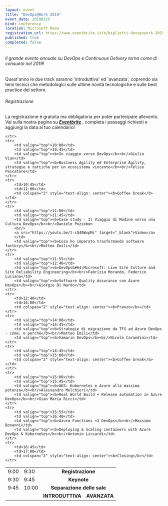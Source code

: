 ```yaml
---
layout: event
title: "DevOps@Work 2019"
event_date: 20190125
kind: conference
location: Microsoft Roma
registration_url: https://www.eventbrite.it/e/biglietti-devopswork-2019-53471685250
published: true
completed: false
---
```




<h6>Il grande evento annuale su DevOps e Continuous Delivery torna come di consueto nel 2019!</h6>

Quest'anno le due track saranno 'introduttiva' ed 'avanzata', coprendo sia temi tecnici che metodologici sulle ultime novitá tecnologiche e sulle best practice del settore.

<h6>Registrazione</h6>

La registrazione è gratuita ma obbligatoria per poter partecipare allevento.
Vai sulla nostra pagina su ***[Eventbrite](https://www.eventbrite.it/e/biglietti-devopswork-2019-53471685250)*** , completa i passaggi richiesti e aggiungi la data al tuo calendario!

<!-- <script type="text/javascript" src="https://sessionize.com/api/v2/0bbvnh30/view/grid"></script> -->

<table class="table table-bordered">
	<tr>
		<td>9:00</td>
		<td>9:30</td>
		<td colspan="2" style="text-align: center"><b>Registrazione</b></td>
	</tr>
	<tr>
		<td>9:30</td>
		<td>9:45</td>
		<td colspan="2" style="text-align: center"><b>Keynote</b></td>
	</tr>
	<tr>
		<td>9:45</td>
		<td>10:00</td>
		<td colspan="2" style="text-align: center"><b>Separazione delle sale</b></td>
	</tr>
	<tr>
		<td></td>
		<td></td>
		<td style="text-align: center"><b>INTRODUTTIVA</b></td>
		<td style="text-align: center"><b>AVANZATA</b></td>

	</tr>
	<tr>
		<td valign="top">10:00</td>
		<td valign="top">10:45</td>
		<td valign="top"><b>In viaggio verso DevOps</b><br/>Giulio Vian</td>
		<td valign="top"><b>Business Agility ed Enterprise Agility, strategie e tattiche per un ecosistema vincente</b><br/>Felice Pescatore</td>
	</tr>
	<tr>
		<td>10:45</td>
		<td>11:00</td>
		<td colspan="2" style="text-align: center"><b>Coffee break</b></td>
	</tr>
	<tr>
		<td valign="top">11:00</td>
		<td valign="top">11:45</td>
		<td valign="top"><b>Case study - Il Viaggio di Modine verso una Cultura DevOps</b><br/>Daniele Pozzobon
		<br/>
		<a src="https://youtu.be/t-cQ40WvpMc" target="_blank">Video</a>
		</td>
		<td valign="top"><b>Cosa ho imparato trasformando software factory</b><br/>Matteo Emili</td>
	</tr>
	<tr>
		<td valign="top">11:55</td>
		<td valign="top">12:40</td>
		<td valign="top"><b>DevOps&#64;Microsoft: Live Site Culture and Site Reliability Engineering</b><br/>Fabrizio Morando, Federico Luciano</td>
		<td valign="top"><b>Software Quality Assurance con Azure DevOps</b><br/>Giorgio Di Nardo</td>
	</tr>
	<tr>
		<td>12:40</td>
		<td>14:00</td>
		<td colspan="2" style="text-align: center"><b>Pranzo</b></td>
	</tr>
	<tr>
		<td valign="top">14:00</td>
		<td valign="top">14:45</td>
		<td valign="top"><b>Strategie di migrazione da TFS ad Azure DevOps - come, e perché</b><br/>Matteo Emili</td>
		<td valign="top"><b>Xamarin DevOps</b><br/>Nicolò Carandini</td>
	</tr>
	<tr>
		<td valign="top">14:45</td>
		<td valign="top">15:00</td>
		<td colspan="2" style="text-align: center"><b>Coffee break</b></td>
	</tr>
	<tr>
		<td valign="top">15:00</td>
		<td valign="top">15:45</td>
		<td valign="top"><b>AKS: Kubernetes e Azure alla massima potenza</b><br/>Alessandro Melchiori</td>
		<td valign="top"><b>Real World Build + Release automation in Azure DevOps</b><br/>Gian Maria Ricci</td>
	</tr>
	<tr>
		<td valign="top">15:55</td>
		<td valign="top">16:40</td>
		<td valign="top"><b>Azure Functions <3 DevOps</b><br/>Massimo Bonanni</td>
		<td valign="top"><b>Deploying & Scaling containers with Azure DevOps & Kubernetes</b><br/>Antonio Liccardi</td>
	</tr>
	<tr>
		<td>16:45</td>
		<td>17:00</td>
		<td colspan="2" style="text-align: center"><b>Closing</b></td>
	</tr>
</table>
